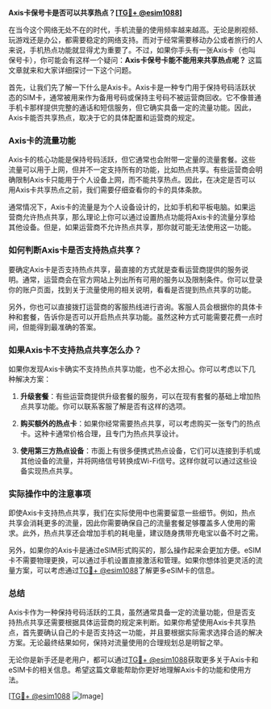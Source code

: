 **Axis卡保号卡是否可以共享热点？[[TG💪+ @esim1088](https://t.me/s/esim1088)]**

在当今这个网络无处不在的时代，手机流量的使用频率越来越高。无论是刷视频、玩游戏还是办公，都需要稳定的网络支持。而对于经常需要移动办公或者旅行的人来说，手机热点功能就显得尤为重要了。不过，如果你手头有一张Axis卡（也叫保号卡），你可能会有这样一个疑问：**Axis卡保号卡能不能用来共享热点呢？** 这篇文章就来和大家详细探讨一下这个问题。

首先，让我们先了解一下什么是Axis卡。Axis卡是一种专门用于保持号码活跃状态的SIM卡，通常被用来作为备用号码或保持主号码不被运营商回收。它不像普通手机卡那样提供完整的通话和短信服务，但它确实具备一定的流量功能。因此，Axis卡能否共享热点，取决于它的具体配置和运营商的规定。

### Axis卡的流量功能

Axis卡的核心功能是保持号码活跃，但它通常也会附带一定量的流量套餐。这些流量可以用于上网，但并不一定支持所有的功能，比如热点共享。有些运营商会明确限制Axis卡只能用于个人设备上网，而不能共享热点。因此，在决定是否可以用Axis卡共享热点之前，我们需要仔细查看你的卡的具体条款。

通常情况下，Axis卡的流量是为个人设备设计的，比如手机和平板电脑。如果运营商允许热点共享，那么理论上你可以通过设置热点功能将Axis卡的流量分享给其他设备。但是，如果运营商不允许热点共享，那你就可能无法使用这一功能。

### 如何判断Axis卡是否支持热点共享？

要确定Axis卡是否支持热点共享，最直接的方式就是查看运营商提供的服务说明。通常，运营商会在官方网站上列出所有可用的服务以及限制条件。你可以登录你的账户页面，找到关于流量使用的相关说明，看看是否提到热点共享的功能。

另外，你也可以直接拨打运营商的客服热线进行咨询。客服人员会根据你的具体卡种和套餐，告诉你是否可以开启热点共享功能。虽然这种方式可能需要花费一点时间，但能得到最准确的答案。

### 如果Axis卡不支持热点共享怎么办？

如果你发现Axis卡确实不支持热点共享功能，也不必太担心。你可以考虑以下几种解决方案：

1. **升级套餐**：有些运营商提供升级套餐的服务，可以在现有套餐的基础上增加热点共享功能。你可以联系客服了解是否有这样的选项。

2. **购买额外的热点卡**：如果你经常需要热点共享，可以考虑购买一张专门的热点卡。这种卡通常价格合理，且专门为热点共享设计。

3. **使用第三方热点设备**：市面上有很多便携式热点设备，它们可以连接到手机或其他设备的流量，并将网络信号转换成Wi-Fi信号。这样你就可以通过这些设备实现热点共享。

### 实际操作中的注意事项

即使Axis卡支持热点共享，我们在实际使用中也需要留意一些细节。例如，热点共享会消耗更多的流量，因此你需要确保自己的流量套餐足够覆盖多人使用的需求。此外，热点共享还会增加手机的耗电量，建议随身携带充电宝以备不时之需。

另外，如果你的Axis卡是通过eSIM形式购买的，那么操作起来会更加方便。eSIM卡不需要物理更换，可以通过手机设置直接激活和管理。如果你想体验更灵活的流量方案，可以考虑通过[TG💪+ @esim1088](https://t.me/s/esim1088)了解更多eSIM卡的信息。

### 总结

Axis卡作为一种保持号码活跃的工具，虽然通常具备一定的流量功能，但是否支持热点共享还需要根据具体运营商的规定来判断。如果你希望使用Axis卡共享热点，首先要确认自己的卡是否支持这一功能，并且要根据实际需求选择合适的解决方案。无论最终结果如何，保持对流量使用的合理规划总是明智之举。

无论你是新手还是老用户，都可以通过[TG💪+ @esim1088](https://t.me/s/esim1088)获取更多关于Axis卡和eSIM卡的相关信息。希望这篇文章能帮助你更好地理解Axis卡的功能和使用方法。

[[TG💪+ @esim1088](https://t.me/s/esim1088) ![Image](https://i.postimg.cc/4NQfJmqS/Snipaste-2025-05-13-00-14-12.png)]